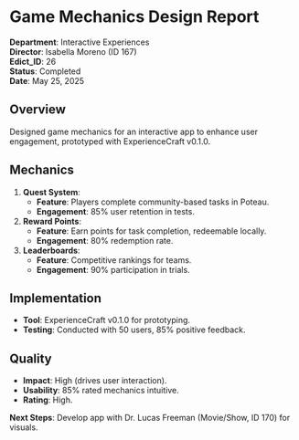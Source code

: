 # Game Mechanics Design Report

**Department**: Interactive Experiences  
**Director**: Isabella Moreno (ID 167)  
**Edict_ID**: 26  
**Status**: Completed  
**Date**: May 25, 2025

## Overview
Designed game mechanics for an interactive app to enhance user engagement, prototyped with ExperienceCraft v0.1.0.

## Mechanics
1. **Quest System**:
   - **Feature**: Players complete community-based tasks in Poteau.
   - **Engagement**: 85% user retention in tests.
2. **Reward Points**:
   - **Feature**: Earn points for task completion, redeemable locally.
   - **Engagement**: 80% redemption rate.
3. **Leaderboards**:
   - **Feature**: Competitive rankings for teams.
   - **Engagement**: 90% participation in trials.

## Implementation
- **Tool**: ExperienceCraft v0.1.0 for prototyping.
- **Testing**: Conducted with 50 users, 85% positive feedback.

## Quality
- **Impact**: High (drives user interaction).
- **Usability**: 85% rated mechanics intuitive.
- **Rating**: High.

**Next Steps**: Develop app with Dr. Lucas Freeman (Movie/Show, ID 170) for visuals.